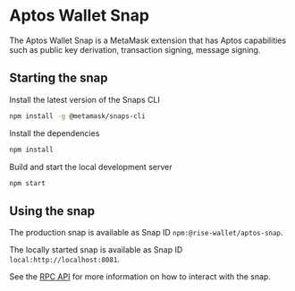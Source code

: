 # Aptos Wallet Snap

The Aptos Wallet Snap is a MetaMask extension that has Aptos capabilities such as public key derivation, transaction signing, message signing.

## Starting the snap

Install the latest version of the Snaps CLI

```bash
npm install -g @metamask/snaps-cli
```

Install the dependencies

```bash
npm install
```

Build and start the local development server

```bash
npm start
```

## Using the snap

The production snap is available as Snap ID `npm:@rise-wallet/aptos-snap`.

The locally started snap is available as Snap ID `local:http://localhost:8081`.

See the [RPC API](./RPC.md) for more information on how to interact with the snap.
